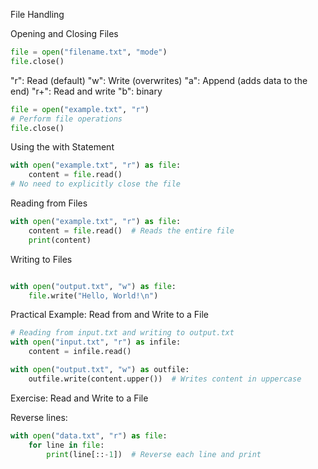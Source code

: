 File Handling

Opening and Closing Files


```python
file = open("filename.txt", "mode")
file.close()

```
"r": Read (default)
"w": Write (overwrites)
"a": Append (adds data to the end)
"r+": Read and write
"b": binary

```python
file = open("example.txt", "r")
# Perform file operations
file.close()
```

Using the with Statement

```python
with open("example.txt", "r") as file:
    content = file.read()
# No need to explicitly close the file

```

Reading from Files


```python
with open("example.txt", "r") as file:
    content = file.read()  # Reads the entire file
    print(content)

```

Writing to Files


```python

with open("output.txt", "w") as file:
    file.write("Hello, World!\n")
```

Practical Example: Read from and Write to a File


```python
# Reading from input.txt and writing to output.txt
with open("input.txt", "r") as infile:
    content = infile.read()

with open("output.txt", "w") as outfile:
    outfile.write(content.upper())  # Writes content in uppercase

```

Exercise: Read and Write to a File

Reverse lines:
```python
with open("data.txt", "r") as file:
    for line in file:
        print(line[::-1])  # Reverse each line and print

```

